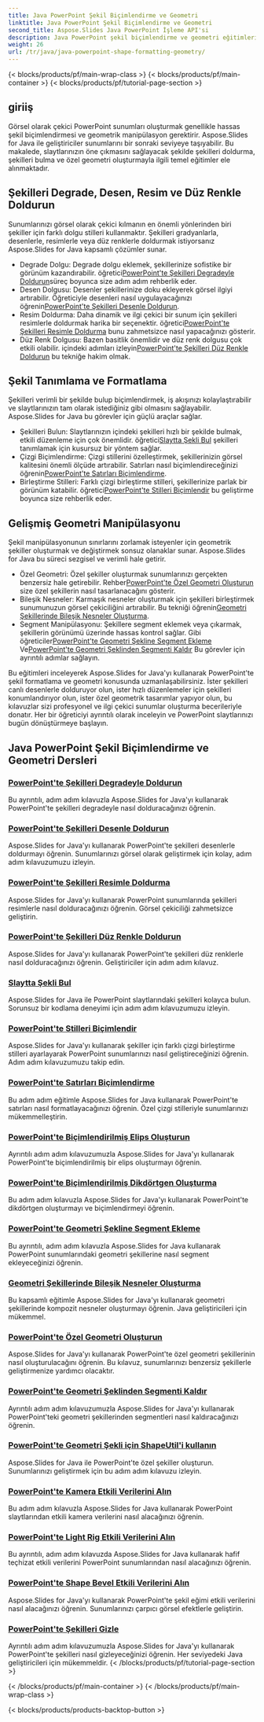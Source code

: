 ```yaml
---
title: Java PowerPoint Şekil Biçimlendirme ve Geometri
linktitle: Java PowerPoint Şekil Biçimlendirme ve Geometri
second_title: Aspose.Slides Java PowerPoint İşleme API'si
description: Java PowerPoint şekil biçimlendirme ve geometri eğitimlerini keşfedin. Aspose.Slides for Java ile şekilleri doldurmayı, şekilleri bulmayı ve özel geometri oluşturmayı öğrenin.
weight: 26
url: /tr/java/java-powerpoint-shape-formatting-geometry/
---
```


{< blocks/products/pf/main-wrap-class >}
{< blocks/products/pf/main-container >}
{< blocks/products/pf/tutorial-page-section >}

## giriiş

Görsel olarak çekici PowerPoint sunumları oluşturmak genellikle hassas şekil biçimlendirmesi ve geometrik manipülasyon gerektirir. Aspose.Slides for Java ile geliştiriciler sunumlarını bir sonraki seviyeye taşıyabilir. Bu makalede, slaytlarınızın öne çıkmasını sağlayacak şekilde şekilleri doldurma, şekilleri bulma ve özel geometri oluşturmayla ilgili temel eğitimler ele alınmaktadır.

## Şekilleri Degrade, Desen, Resim ve Düz Renkle Doldurun

Sunumlarınızı görsel olarak çekici kılmanın en önemli yönlerinden biri şekiller için farklı dolgu stilleri kullanmaktır. Şekilleri gradyanlarla, desenlerle, resimlerle veya düz renklerle doldurmak istiyorsanız Aspose.Slides for Java kapsamlı çözümler sunar. 

-  Degrade Dolgu: Degrade dolgu eklemek, şekillerinize sofistike bir görünüm kazandırabilir. öğretici[PowerPoint'te Şekilleri Degradeyle Doldurun](./fill-shapes-gradient-powerpoint/)süreç boyunca size adım adım rehberlik eder.
-  Desen Dolgusu: Desenler şekillerinize doku ekleyerek görsel ilgiyi artırabilir. Öğreticiyle desenleri nasıl uygulayacağınızı öğrenin[PowerPoint'te Şekilleri Desenle Doldurun](./fill-shapes-pattern-powerpoint/).
-  Resim Doldurma: Daha dinamik ve ilgi çekici bir sunum için şekilleri resimlerle doldurmak harika bir seçenektir. öğretici[PowerPoint'te Şekilleri Resimle Doldurma](./fill-shapes-picture-powerpoint/) bunu zahmetsizce nasıl yapacağınızı gösterir.
-  Düz Renk Dolgusu: Bazen basitlik önemlidir ve düz renk dolgusu çok etkili olabilir. içindeki adımları izleyin[PowerPoint'te Şekilleri Düz Renkle Doldurun](./fill-shapes-solid-color-powerpoint/) bu tekniğe hakim olmak.

## Şekil Tanımlama ve Formatlama

Şekilleri verimli bir şekilde bulup biçimlendirmek, iş akışınızı kolaylaştırabilir ve slaytlarınızın tam olarak istediğiniz gibi olmasını sağlayabilir. Aspose.Slides for Java bu görevler için güçlü araçlar sağlar.

-  Şekilleri Bulun: Slaytlarınızın içindeki şekilleri hızlı bir şekilde bulmak, etkili düzenleme için çok önemlidir. öğretici[Slaytta Şekli Bul](./find-shape-slide-powerpoint/) şekilleri tanımlamak için kusursuz bir yöntem sağlar.
-  Çizgi Biçimlendirme: Çizgi stillerini özelleştirmek, şekillerinizin görsel kalitesini önemli ölçüde artırabilir. Satırları nasıl biçimlendireceğinizi öğrenin[PowerPoint'te Satırları Biçimlendirme](./format-lines-powerpoint/).
-  Birleştirme Stilleri: Farklı çizgi birleştirme stilleri, şekillerinize parlak bir görünüm katabilir. öğretici[PowerPoint'te Stilleri Biçimlendir](./format-join-styles-powerpoint/) bu geliştirme boyunca size rehberlik eder.

## Gelişmiş Geometri Manipülasyonu

Şekil manipülasyonunun sınırlarını zorlamak isteyenler için geometrik şekiller oluşturmak ve değiştirmek sonsuz olanaklar sunar. Aspose.Slides for Java bu süreci sezgisel ve verimli hale getirir.

-  Özel Geometri: Özel şekiller oluşturmak sunumlarınızı gerçekten benzersiz hale getirebilir. Rehber[PowerPoint'te Özel Geometri Oluşturun](./create-custom-geometry-powerpoint/) size özel şekillerin nasıl tasarlanacağını gösterir.
-  Bileşik Nesneler: Karmaşık nesneler oluşturmak için şekilleri birleştirmek sunumunuzun görsel çekiciliğini artırabilir. Bu tekniği öğrenin[Geometri Şekillerinde Bileşik Nesneler Oluşturma](./create-composite-objects-geometry-shapes-powerpoint/).
-  Segment Manipülasyonu: Şekillere segment eklemek veya çıkarmak, şekillerin görünümü üzerinde hassas kontrol sağlar. Gibi öğreticiler[PowerPoint'te Geometri Şekline Segment Ekleme](./add-segment-geometry-shape-powerpoint/) Ve[PowerPoint'te Geometri Şeklinden Segmenti Kaldır](./remove-segment-geometry-shape-powerpoint/) Bu görevler için ayrıntılı adımlar sağlayın.

Bu eğitimleri inceleyerek Aspose.Slides for Java'yı kullanarak PowerPoint'te şekil formatlama ve geometri konusunda uzmanlaşabilirsiniz. İster şekilleri canlı desenlerle dolduruyor olun, ister hızlı düzenlemeler için şekilleri konumlandırıyor olun, ister özel geometrik tasarımlar yapıyor olun, bu kılavuzlar sizi profesyonel ve ilgi çekici sunumlar oluşturma becerileriyle donatır. Her bir öğreticiyi ayrıntılı olarak inceleyin ve PowerPoint slaytlarınızı bugün dönüştürmeye başlayın.
## Java PowerPoint Şekil Biçimlendirme ve Geometri Dersleri
### [PowerPoint'te Şekilleri Degradeyle Doldurun](./fill-shapes-gradient-powerpoint/)
Bu ayrıntılı, adım adım kılavuzla Aspose.Slides for Java'yı kullanarak PowerPoint'te şekilleri degradeyle nasıl dolduracağınızı öğrenin.
### [PowerPoint'te Şekilleri Desenle Doldurun](./fill-shapes-pattern-powerpoint/)
Aspose.Slides for Java'yı kullanarak PowerPoint'te şekilleri desenlerle doldurmayı öğrenin. Sunumlarınızı görsel olarak geliştirmek için kolay, adım adım kılavuzumuzu izleyin.
### [PowerPoint'te Şekilleri Resimle Doldurma](./fill-shapes-picture-powerpoint/)
Aspose.Slides for Java'yı kullanarak PowerPoint sunumlarında şekilleri resimlerle nasıl dolduracağınızı öğrenin. Görsel çekiciliği zahmetsizce geliştirin.
### [PowerPoint'te Şekilleri Düz Renkle Doldurun](./fill-shapes-solid-color-powerpoint/)
Aspose.Slides for Java'yı kullanarak PowerPoint'te şekilleri düz renklerle nasıl dolduracağınızı öğrenin. Geliştiriciler için adım adım kılavuz.
### [Slaytta Şekli Bul](./find-shape-slide-powerpoint/)
Aspose.Slides for Java ile PowerPoint slaytlarındaki şekilleri kolayca bulun. Sorunsuz bir kodlama deneyimi için adım adım kılavuzumuzu izleyin.
### [PowerPoint'te Stilleri Biçimlendir](./format-join-styles-powerpoint/)
Aspose.Slides for Java'yı kullanarak şekiller için farklı çizgi birleştirme stilleri ayarlayarak PowerPoint sunumlarınızı nasıl geliştireceğinizi öğrenin. Adım adım kılavuzumuzu takip edin.
### [PowerPoint'te Satırları Biçimlendirme](./format-lines-powerpoint/)
Bu adım adım eğitimle Aspose.Slides for Java kullanarak PowerPoint'te satırları nasıl formatlayacağınızı öğrenin. Özel çizgi stilleriyle sunumlarınızı mükemmelleştirin.
### [PowerPoint'te Biçimlendirilmiş Elips Oluşturun](./create-formatted-ellipse-powerpoint/)
Ayrıntılı adım adım kılavuzumuzla Aspose.Slides for Java'yı kullanarak PowerPoint'te biçimlendirilmiş bir elips oluşturmayı öğrenin.
### [PowerPoint'te Biçimlendirilmiş Dikdörtgen Oluşturma](./create-formatted-rectangle-powerpoint/)
Bu adım adım kılavuzla Aspose.Slides for Java'yı kullanarak PowerPoint'te dikdörtgen oluşturmayı ve biçimlendirmeyi öğrenin.
### [PowerPoint'te Geometri Şekline Segment Ekleme](./add-segment-geometry-shape-powerpoint/)
Bu ayrıntılı, adım adım kılavuzla Aspose.Slides for Java kullanarak PowerPoint sunumlarındaki geometri şekillerine nasıl segment ekleyeceğinizi öğrenin.
### [Geometri Şekillerinde Bileşik Nesneler Oluşturma](./create-composite-objects-geometry-shapes-powerpoint/)
Bu kapsamlı eğitimle Aspose.Slides for Java'yı kullanarak geometri şekillerinde kompozit nesneler oluşturmayı öğrenin. Java geliştiricileri için mükemmel.
### [PowerPoint'te Özel Geometri Oluşturun](./create-custom-geometry-powerpoint/)
Aspose.Slides for Java'yı kullanarak PowerPoint'te özel geometri şekillerinin nasıl oluşturulacağını öğrenin. Bu kılavuz, sunumlarınızı benzersiz şekillerle geliştirmenize yardımcı olacaktır.
### [PowerPoint'te Geometri Şeklinden Segmenti Kaldır](./remove-segment-geometry-shape-powerpoint/)
Ayrıntılı adım adım kılavuzumuzla Aspose.Slides for Java'yı kullanarak PowerPoint'teki geometri şekillerinden segmentleri nasıl kaldıracağınızı öğrenin.
### [PowerPoint'te Geometri Şekli için ShapeUtil'i kullanın](./use-shapeutil-geometry-shape-powerpoint/)
Aspose.Slides for Java ile PowerPoint'te özel şekiller oluşturun. Sunumlarınızı geliştirmek için bu adım adım kılavuzu izleyin.
### [PowerPoint'te Kamera Etkili Verilerini Alın](./get-camera-effective-data-powerpoint/)
Bu adım adım kılavuzla Aspose.Slides for Java kullanarak PowerPoint slaytlarından etkili kamera verilerini nasıl alacağınızı öğrenin.
### [PowerPoint'te Light Rig Etkili Verilerini Alın](./get-light-rig-effective-data-powerpoint/)
Bu ayrıntılı, adım adım kılavuzda Aspose.Slides for Java kullanarak hafif teçhizat etkili verilerini PowerPoint sunumlarından nasıl alacağınızı öğrenin.
### [PowerPoint'te Shape Bevel Etkili Verilerini Alın](./get-shape-bevel-effective-data-powerpoint/)
Aspose.Slides for Java'yı kullanarak PowerPoint'te şekil eğimi etkili verilerini nasıl alacağınızı öğrenin. Sunumlarınızı çarpıcı görsel efektlerle geliştirin.
### [PowerPoint'te Şekilleri Gizle](./hide-shapes-powerpoint/)
Ayrıntılı adım adım kılavuzumuzla Aspose.Slides for Java'yı kullanarak PowerPoint'te şekilleri nasıl gizleyeceğinizi öğrenin. Her seviyedeki Java geliştiricileri için mükemmeldir.
{< /blocks/products/pf/tutorial-page-section >}

{< /blocks/products/pf/main-container >}
{< /blocks/products/pf/main-wrap-class >}

{< blocks/products/products-backtop-button >}
